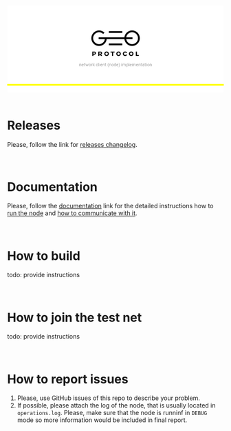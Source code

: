 ![Logo](https://github.com/GEO-Protocol/Press-Kit/blob/master/client/repo-header.png)
<br/>
<br/>

# Releases
Please, follow the link for [releases changelog](https://github.com/GEO-Protocol/GEO-network-client/blob/develop/RELEASES.md).
<br/>
<br/>
<br/>

# Documentation
Please, follow the [documentation](https://github.com/GEO-Protocol/Documentation/blob/master/node.md) link for the detailed instructions how to [run the node](https://github.com/GEO-Protocol/Documentation/blob/master/node.md#how-to-run) and [how to communicate with it](https://github.com/GEO-Protocol/Documentation/blob/master/node.md#node-communication).
<br/>
<br/>
<br/>


# How to build
todo: provide instructions
<br/>
<br/>
<br/>

# How to join the test net
todo: provide instructions
<br/>
<br/>
<br/>

# How to report issues
1. Please, use GitHub issues of this repo to describe your problem.
1. If possible, please attach the log of the node, that is usually located in `operations.log`. Please, make sure that the node is runninf in `DEBUG` mode so more information would be included in final report.
